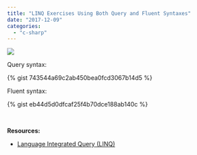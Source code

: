 ```yaml
---
title: "LINQ Exercises Using Both Query and Fluent Syntaxes"
date: "2017-12-09"
categories: 
  - "c-sharp"
---
```


![](/technical-blog/assets/images/linqbloglogo.png)

Query syntax:

{% gist 743544a69c2ab450bea0fcd3067b14d5 %}
 

Fluent syntax:

{% gist eb44d5d0dfcaf25f4b70dce188ab140c %}

 

**Resources:**

- [Language Integrated Query (LINQ)](https://docs.microsoft.com/en-us/dotnet/csharp/programming-guide/concepts/linq/)
